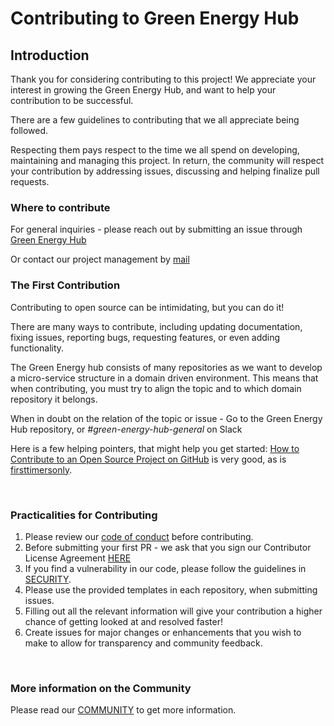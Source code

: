 # Contributing to Green Energy Hub

## Introduction

Thank you for considering contributing to this project!
We appreciate your interest in growing the Green Energy Hub, and want to help your contribution to be successful.

There are a few guidelines to contributing that we all appreciate being followed.

Respecting them pays respect to the time we all spend on developing, maintaining and managing this project.
In return, the community will respect your contribution by addressing issues, discussing and helping finalize pull requests.

### Where to contribute

For general inquiries - please reach out by submitting an issue through [Green Energy Hub](https://github.com/Energinet-DataHub/green-energy-hub)

Or contact our project management by [mail](mailto:greenenergyhub@energinet.dk)

### The First Contribution

Contributing to open source can be intimidating, but you can do it!

There are many ways to contribute, including updating documentation, fixing issues, reporting bugs, requesting features, or even adding functionality.

The Green Energy hub consists of many repositories as we want to develop a micro-service structure in a domain driven environment. This means that when contributing, you must try to align the topic and to which domain repository it belongs.

When in doubt on the relation of the topic or issue - Go to the Green Energy Hub repository, or *#green-energy-hub-general* on Slack

Here is a few helping pointers, that might help you get started:
[How to Contribute to an Open Source Project on GitHub](https://egghead.io/courses/how-to-contribute-to-an-open-source-project-on-github) is very good, as is [firsttimersonly](https://www.firsttimersonly.com/).

<br>

### Practicalities for Contributing

<!-- markdown-link-check-disable -->

1. Please review our [code of conduct](https://github.com/Energinet-DataHub/green-energy-hub/blob/main/docs/code-of-conduct.md) before contributing.
2. Before submitting your first PR -  we ask that you sign our Contributor License Agreement [HERE]( https://cla-assistant.io/Energinet-DataHub/green-energy-hub)
3. If you find a vulnerability in our code, please follow the guidelines in [SECURITY](SECURITY.md).
4. Please use the provided templates in each repository, when submitting issues.
5. Filling out all the relevant information will give your contribution a higher chance of getting looked at and resolved faster!
6. Create issues for major changes or enhancements that you wish to make to allow for transparency and community feedback.

<!-- markdown-link-check-enable -->

<br>

### More information on the Community

Please read our [COMMUNITY](COMMUNITY.md) to get more information.
